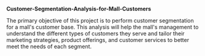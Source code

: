 **Customer-Segmentation-Analysis-for-Mall-Customers**

The primary objective of this project is to perform customer segmentation for a mall's customer base. This analysis will help the mall's management to understand the different types of customers they serve and tailor their marketing strategies, product offerings, and customer services to better meet the needs of each segment.
